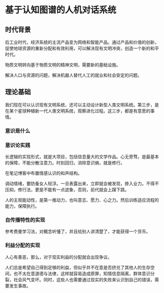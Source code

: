 # 基于认知图谱的人机对话系统

## 时代背景

后工业时代，经济系统的主流产品变为网络和智能产品。通过产品和价值的创新，促使地球资源的重新分配和有效利用，可以解决现有文明冲突，创造一个新的和平时代。

物质文明转向基于物质文明的精神文明，需要新的基础设施。

解决人口与资源的问题，解决机器人替代人工的就业和社会安定的问题。

## 理论基础

我们现在可以认识现有文明系统，还可以主动设计新型人类文明系统。第三步，是在某个星球种植新一代人类文明系统，观察进化过程。这三步，都是有意思的事情。

### 意识是什么

### 意识论实践

长逻辑的实现形式，就是大项目，包括信息量大的文学作品。心无旁骛，是最基本的保障，不能分散注意力。时刻回归，消除意识熵，就是修行。

在笔记博客中布置情感认识的和声结构。

调动情绪，要防备女人轻浮。一旦表露出来，立即就会被发现，掺入业力。不得不压抑。修行法，更是不能有一点迹象，否则，前代就会上蹿下跳。

人的主观能动性，是第一推动力，也叫意志、愿力、心之力。然后训练适应流程的能力，保障执行。

### 自传播特性的实现

参考费曼学习法，对概念听懂了，并且给别人讲清楚了，才能获得一个货币。

### 利益分配的实现

人心有善恶，那么，对于现实利益的分配就会出现争议。

人们总是希望自己得到足够的利益，但似乎并不在意是否挤兑了其他人的生存空间，也不太在意道德与法律，这样就容易造成原罪，知情信息隔离，群体意识分裂，社会风气变坏。同时，这些人也需要通过现实的失败来认识到自己的错误，需要发生事故。
